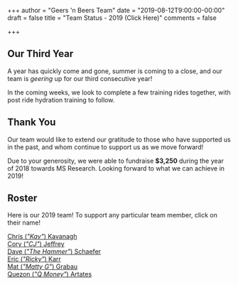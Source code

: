 +++
author = "Geers 'n Beers Team"
date = "2019-08-12T9:00:00-00:00"
draft = false
title = "Team Status - 2019 (Click Here)"
comments = false

+++

## Our Third Year
A year has quickly come and gone, summer is coming to a close, and our team is *geering* up for our third consecutive year!

In the coming weeks, we look to complete a few training rides together, with post ride hydration training to follow.

## Thank You
Our team would like to extend our gratitude to those who have supported us in the past, and whom continue to support us as we move forward!

Due to your generosity, we were able to fundraise **$3,250** during the year of 2018 towards MS Research. Looking forward to what we can achieve in 2019!

## Roster
Here is our 2019 team! To support any particular team member, click on their name!

[Chris (*"Kav"*) Kavanagh](http://mssoc.convio.net/site/TR/BikeTour/ManitobaDivision?px=2926119&pg=personal&fr_id=6520)<br/>
[Cory (*"CJ"*) Jeffrey](http://mssoc.convio.net/site/TR/BikeTour/ManitobaDivision?px=2713571&pg=personal&fr_id=6520)<br/>
[Dave (*"The Hammer"*) Schaefer](http://mssoc.convio.net/site/TR/BikeTour/ManitobaDivision?px=2714420&pg=personal&fr_id=6520)<br/>
[Eric (*"Ricky"*) Karr](http://mssoc.convio.net/site/TR/BikeTour/ManitobaDivision?px=2713558&pg=personal&fr_id=6520)<br/>
[Mat (*"Matty G"*) Grabau](http://mssoc.convio.net/site/TR/BikeTour/ManitobaDivision?px=1246351&pg=personal&fr_id=6520)<br/>
[Quezon (*"Q Money"*) Artates](http://mssoc.convio.net/site/TR/BikeTour/ManitobaDivision?px=2926141&pg=personal&fr_id=6520)<br/>